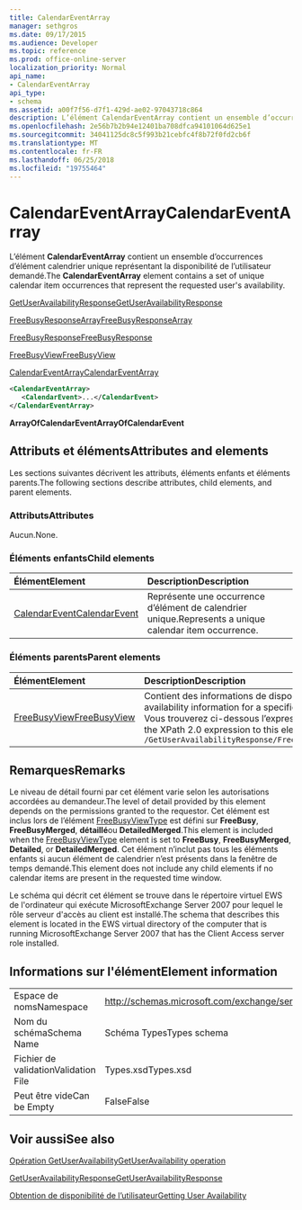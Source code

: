 ```yaml
---
title: CalendarEventArray
manager: sethgros
ms.date: 09/17/2015
ms.audience: Developer
ms.topic: reference
ms.prod: office-online-server
localization_priority: Normal
api_name:
- CalendarEventArray
api_type:
- schema
ms.assetid: a00f7f56-d7f1-429d-ae02-97043718c864
description: L’élément CalendarEventArray contient un ensemble d’occurrences d’élément calendrier unique représentant la disponibilité de l’utilisateur demandé.
ms.openlocfilehash: 2e56b7b2b94e12401ba708dfca94101064d625e1
ms.sourcegitcommit: 34041125dc8c5f993b21cebfc4f8b72f0fd2cb6f
ms.translationtype: MT
ms.contentlocale: fr-FR
ms.lasthandoff: 06/25/2018
ms.locfileid: "19755464"
---
```

# <a name="calendareventarray"></a><span data-ttu-id="1c537-103">CalendarEventArray</span><span class="sxs-lookup"><span data-stu-id="1c537-103">CalendarEventArray</span></span>

<span data-ttu-id="1c537-104">L’élément **CalendarEventArray** contient un ensemble d’occurrences d’élément calendrier unique représentant la disponibilité de l’utilisateur demandé.</span><span class="sxs-lookup"><span data-stu-id="1c537-104">The **CalendarEventArray** element contains a set of unique calendar item occurrences that represent the requested user's availability.</span></span> 
  
[<span data-ttu-id="1c537-105">GetUserAvailabilityResponse</span><span class="sxs-lookup"><span data-stu-id="1c537-105">GetUserAvailabilityResponse</span></span>](getuseravailabilityresponse.md)
  
[<span data-ttu-id="1c537-106">FreeBusyResponseArray</span><span class="sxs-lookup"><span data-stu-id="1c537-106">FreeBusyResponseArray</span></span>](freebusyresponsearray.md)
  
[<span data-ttu-id="1c537-107">FreeBusyResponse</span><span class="sxs-lookup"><span data-stu-id="1c537-107">FreeBusyResponse</span></span>](freebusyresponse.md)
  
[<span data-ttu-id="1c537-108">FreeBusyView</span><span class="sxs-lookup"><span data-stu-id="1c537-108">FreeBusyView</span></span>](freebusyview.md)
  
[<span data-ttu-id="1c537-109">CalendarEventArray</span><span class="sxs-lookup"><span data-stu-id="1c537-109">CalendarEventArray</span></span>](calendareventarray.md)
  
```xml
<CalendarEventArray>
   <CalendarEvent>...</CalendarEvent>
</CalendarEventArray>
```

 <span data-ttu-id="1c537-110">**ArrayOfCalendarEvent**</span><span class="sxs-lookup"><span data-stu-id="1c537-110">**ArrayOfCalendarEvent**</span></span>
## <a name="attributes-and-elements"></a><span data-ttu-id="1c537-111">Attributs et éléments</span><span class="sxs-lookup"><span data-stu-id="1c537-111">Attributes and elements</span></span>

<span data-ttu-id="1c537-112">Les sections suivantes décrivent les attributs, éléments enfants et éléments parents.</span><span class="sxs-lookup"><span data-stu-id="1c537-112">The following sections describe attributes, child elements, and parent elements.</span></span>
  
### <a name="attributes"></a><span data-ttu-id="1c537-113">Attributs</span><span class="sxs-lookup"><span data-stu-id="1c537-113">Attributes</span></span>

<span data-ttu-id="1c537-114">Aucun.</span><span class="sxs-lookup"><span data-stu-id="1c537-114">None.</span></span>
  
### <a name="child-elements"></a><span data-ttu-id="1c537-115">Éléments enfants</span><span class="sxs-lookup"><span data-stu-id="1c537-115">Child elements</span></span>

|<span data-ttu-id="1c537-116">**Élément**</span><span class="sxs-lookup"><span data-stu-id="1c537-116">**Element**</span></span>|<span data-ttu-id="1c537-117">**Description**</span><span class="sxs-lookup"><span data-stu-id="1c537-117">**Description**</span></span>|
|:-----|:-----|
|[<span data-ttu-id="1c537-118">CalendarEvent</span><span class="sxs-lookup"><span data-stu-id="1c537-118">CalendarEvent</span></span>](calendarevent.md) <br/> |<span data-ttu-id="1c537-119">Représente une occurrence d’élément de calendrier unique.</span><span class="sxs-lookup"><span data-stu-id="1c537-119">Represents a unique calendar item occurrence.</span></span>  <br/> |
   
### <a name="parent-elements"></a><span data-ttu-id="1c537-120">Éléments parents</span><span class="sxs-lookup"><span data-stu-id="1c537-120">Parent elements</span></span>

|<span data-ttu-id="1c537-121">**Élément**</span><span class="sxs-lookup"><span data-stu-id="1c537-121">**Element**</span></span>|<span data-ttu-id="1c537-122">**Description**</span><span class="sxs-lookup"><span data-stu-id="1c537-122">**Description**</span></span>|
|:-----|:-----|
|[<span data-ttu-id="1c537-123">FreeBusyView</span><span class="sxs-lookup"><span data-stu-id="1c537-123">FreeBusyView</span></span>](freebusyview.md) <br/> |<span data-ttu-id="1c537-124">Contient des informations de disponibilité pour un utilisateur spécifique.</span><span class="sxs-lookup"><span data-stu-id="1c537-124">Contains availability information for a specific user.</span></span>  <br/> <span data-ttu-id="1c537-125">Vous trouverez ci-dessous l’expression XPath 2.0 pour cet élément :</span><span class="sxs-lookup"><span data-stu-id="1c537-125">The following is the XPath 2.0 expression to this element:</span></span>  <br/>  `/GetUserAvailabilityResponse/FreeBusyResponseArray/FreeBusyResponse/FreeBusyView` <br/> |
   
## <a name="remarks"></a><span data-ttu-id="1c537-126">Remarques</span><span class="sxs-lookup"><span data-stu-id="1c537-126">Remarks</span></span>

<span data-ttu-id="1c537-127">Le niveau de détail fourni par cet élément varie selon les autorisations accordées au demandeur.</span><span class="sxs-lookup"><span data-stu-id="1c537-127">The level of detail provided by this element depends on the permissions granted to the requestor.</span></span> <span data-ttu-id="1c537-128">Cet élément est inclus lors de l’élément [FreeBusyViewType](freebusyviewtype.md) est défini sur **FreeBusy**, **FreeBusyMerged**, **détaillé**ou **DetailedMerged**.</span><span class="sxs-lookup"><span data-stu-id="1c537-128">This element is included when the [FreeBusyViewType](freebusyviewtype.md) element is set to **FreeBusy**, **FreeBusyMerged**, **Detailed**, or **DetailedMerged**.</span></span> <span data-ttu-id="1c537-129">Cet élément n’inclut pas tous les éléments enfants si aucun élément de calendrier n’est présents dans la fenêtre de temps demandé.</span><span class="sxs-lookup"><span data-stu-id="1c537-129">This element does not include any child elements if no calendar items are present in the requested time window.</span></span> 
  
<span data-ttu-id="1c537-130">Le schéma qui décrit cet élément se trouve dans le répertoire virtuel EWS de l'ordinateur qui exécute MicrosoftExchange Server 2007 pour lequel le rôle serveur d'accès au client est installé.</span><span class="sxs-lookup"><span data-stu-id="1c537-130">The schema that describes this element is located in the EWS virtual directory of the computer that is running MicrosoftExchange Server 2007 that has the Client Access server role installed.</span></span>
  
## <a name="element-information"></a><span data-ttu-id="1c537-131">Informations sur l'élément</span><span class="sxs-lookup"><span data-stu-id="1c537-131">Element information</span></span>

|||
|:-----|:-----|
|<span data-ttu-id="1c537-132">Espace de noms</span><span class="sxs-lookup"><span data-stu-id="1c537-132">Namespace</span></span>  <br/> |http://schemas.microsoft.com/exchange/services/2006/types  <br/> |
|<span data-ttu-id="1c537-133">Nom du schéma</span><span class="sxs-lookup"><span data-stu-id="1c537-133">Schema Name</span></span>  <br/> |<span data-ttu-id="1c537-134">Schéma Types</span><span class="sxs-lookup"><span data-stu-id="1c537-134">Types schema</span></span>  <br/> |
|<span data-ttu-id="1c537-135">Fichier de validation</span><span class="sxs-lookup"><span data-stu-id="1c537-135">Validation File</span></span>  <br/> |<span data-ttu-id="1c537-136">Types.xsd</span><span class="sxs-lookup"><span data-stu-id="1c537-136">Types.xsd</span></span>  <br/> |
|<span data-ttu-id="1c537-137">Peut être vide</span><span class="sxs-lookup"><span data-stu-id="1c537-137">Can be Empty</span></span>  <br/> |<span data-ttu-id="1c537-138">False</span><span class="sxs-lookup"><span data-stu-id="1c537-138">False</span></span>  <br/> |
   
## <a name="see-also"></a><span data-ttu-id="1c537-139">Voir aussi</span><span class="sxs-lookup"><span data-stu-id="1c537-139">See also</span></span>



[<span data-ttu-id="1c537-140">Opération GetUserAvailability</span><span class="sxs-lookup"><span data-stu-id="1c537-140">GetUserAvailability operation</span></span>](getuseravailability-operation.md)
  
[<span data-ttu-id="1c537-141">GetUserAvailabilityResponse</span><span class="sxs-lookup"><span data-stu-id="1c537-141">GetUserAvailabilityResponse</span></span>](getuseravailabilityresponse.md)


[<span data-ttu-id="1c537-142">Obtention de disponibilité de l’utilisateur</span><span class="sxs-lookup"><span data-stu-id="1c537-142">Getting User Availability</span></span>](http://msdn.microsoft.com/library/d4133fcb-9b0f-4e6b-aadf-a389da83516a%28Office.15%29.aspx)

